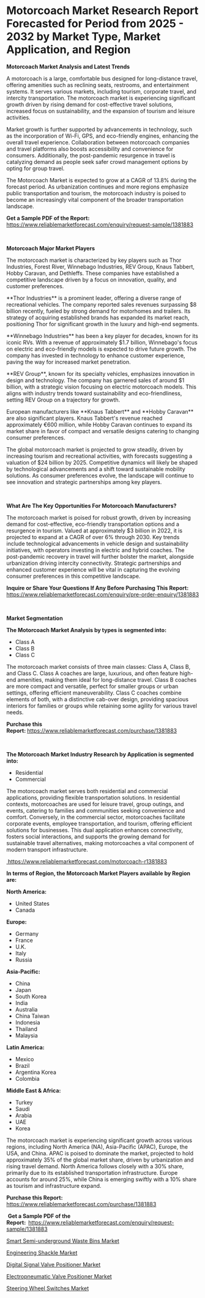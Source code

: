 <p><h1>Motorcoach Market Research Report Forecasted for Period from 2025 -  2032 by Market Type, Market Application, and Region</h1></p><p><strong>Motorcoach Market Analysis and Latest Trends</strong></p>
<p><p>A motorcoach is a large, comfortable bus designed for long-distance travel, offering amenities such as reclining seats, restrooms, and entertainment systems. It serves various markets, including tourism, corporate travel, and intercity transportation. The motorcoach market is experiencing significant growth driven by rising demand for cost-effective travel solutions, increased focus on sustainability, and the expansion of tourism and leisure activities. </p><p>Market growth is further supported by advancements in technology, such as the incorporation of Wi-Fi, GPS, and eco-friendly engines, enhancing the overall travel experience. Collaboration between motorcoach companies and travel platforms also boosts accessibility and convenience for consumers. Additionally, the post-pandemic resurgence in travel is catalyzing demand as people seek safer crowd management options by opting for group travel. </p><p>The Motorcoach Market is expected to grow at a CAGR of 13.8% during the forecast period. As urbanization continues and more regions emphasize public transportation and tourism, the motorcoach industry is poised to become an increasingly vital component of the broader transportation landscape.</p></p>
<p><strong>Get a Sample PDF of the Report:&nbsp;</strong> <a href="https://www.reliablemarketforecast.com/enquiry/request-sample/1381883?utm_campaign=3445&utm_medium=2&utm_source=Github&utm_content=ia&utm_term=30032025&utm_id=motorcoach">https://www.reliablemarketforecast.com/enquiry/request-sample/1381883</a></p>
<p>&nbsp;</p>
<p><strong>Motorcoach Major Market Players</strong></p>
<p><p>The motorcoach market is characterized by key players such as Thor Industries, Forest River, Winnebago Industries, REV Group, Knaus Tabbert, Hobby Caravan, and Dethleffs. These companies have established a competitive landscape driven by a focus on innovation, quality, and customer preferences.</p><p>**Thor Industries** is a prominent leader, offering a diverse range of recreational vehicles. The company reported sales revenues surpassing $8 billion recently, fueled by strong demand for motorhomes and trailers. Its strategy of acquiring established brands has expanded its market reach, positioning Thor for significant growth in the luxury and high-end segments.</p><p>**Winnebago Industries** has been a key player for decades, known for its iconic RVs. With a revenue of approximately $1.7 billion, Winnebago's focus on electric and eco-friendly models is expected to drive future growth. The company has invested in technology to enhance customer experience, paving the way for increased market penetration.</p><p>**REV Group**, known for its specialty vehicles, emphasizes innovation in design and technology. The company has garnered sales of around $1 billion, with a strategic vision focusing on electric motorcoach models. This aligns with industry trends toward sustainability and eco-friendliness, setting REV Group on a trajectory for growth.</p><p>European manufacturers like **Knaus Tabbert** and **Hobby Caravan** are also significant players. Knaus Tabbert's revenue reached approximately €600 million, while Hobby Caravan continues to expand its market share in favor of compact and versatile designs catering to changing consumer preferences.</p><p>The global motorcoach market is projected to grow steadily, driven by increasing tourism and recreational activities, with forecasts suggesting a valuation of $24 billion by 2025. Competitive dynamics will likely be shaped by technological advancements and a shift toward sustainable mobility solutions. As consumer preferences evolve, the landscape will continue to see innovation and strategic partnerships among key players.</p></p>
<p>&nbsp;</p>
<p><strong>What Are The Key Opportunities For Motorcoach Manufacturers?</strong></p>
<p><p>The motorcoach market is poised for robust growth, driven by increasing demand for cost-effective, eco-friendly transportation options and a resurgence in tourism. Valued at approximately $3 billion in 2022, it is projected to expand at a CAGR of over 6% through 2030. Key trends include technological advancements in vehicle design and sustainability initiatives, with operators investing in electric and hybrid coaches. The post-pandemic recovery in travel will further bolster the market, alongside urbanization driving intercity connectivity. Strategic partnerships and enhanced customer experience will be vital in capturing the evolving consumer preferences in this competitive landscape.</p></p>
<p><strong>Inquire or Share Your Questions If Any Before Purchasing This Report:</strong> <a href="https://www.reliablemarketforecast.com/enquiry/pre-order-enquiry/1381883?utm_campaign=3445&utm_medium=2&utm_source=Github&utm_content=ia&utm_term=30032025&utm_id=motorcoach">https://www.reliablemarketforecast.com/enquiry/pre-order-enquiry/1381883</a></p>
<p>&nbsp;</p>
<p><strong>Market Segmentation</strong></p>
<p><strong>The Motorcoach Market Analysis by types is segmented into:</strong></p>
<p><ul><li>Class A</li><li>Class B</li><li>Class C</li></ul></p>
<p><p>The motorcoach market consists of three main classes: Class A, Class B, and Class C. Class A coaches are large, luxurious, and often feature high-end amenities, making them ideal for long-distance travel. Class B coaches are more compact and versatile, perfect for smaller groups or urban settings, offering efficient maneuverability. Class C coaches combine elements of both, with a distinctive cab-over design, providing spacious interiors for families or groups while retaining some agility for various travel needs.</p></p>
<p><strong>Purchase this Report:&nbsp;</strong><a href="https://www.reliablemarketforecast.com/purchase/1381883?utm_campaign=3445&utm_medium=2&utm_source=Github&utm_content=ia&utm_term=30032025&utm_id=motorcoach">https://www.reliablemarketforecast.com/purchase/1381883</a></p>
<p>&nbsp;</p>
<p><strong>The Motorcoach Market Industry Research by Application is segmented into:</strong></p>
<p><ul><li>Residential</li><li>Commercial</li></ul></p>
<p><p>The motorcoach market serves both residential and commercial applications, providing flexible transportation solutions. In residential contexts, motorcoaches are used for leisure travel, group outings, and events, catering to families and communities seeking convenience and comfort. Conversely, in the commercial sector, motorcoaches facilitate corporate events, employee transportation, and tourism, offering efficient solutions for businesses. This dual application enhances connectivity, fosters social interactions, and supports the growing demand for sustainable travel alternatives, making motorcoaches a vital component of modern transport infrastructure.</p></p>
<p><a href="https://www.reliablemarketforecast.com/motorcoach-r1381883?utm_campaign=3445&utm_medium=2&utm_source=Github&utm_content=ia&utm_term=30032025&utm_id=motorcoach">&nbsp;https://www.reliablemarketforecast.com/motorcoach-r1381883</a></p>
<p><strong>In terms of Region, the Motorcoach Market Players available by Region are:</strong></p>
<p>
    <p> <strong> North America: </strong>
        <ul>
            <li>United States</li>
            <li>Canada</li>
        </ul>
        </p> 
    <p> <strong> Europe: </strong>
        <ul>
            <li>Germany</li>
            <li>France</li>
            <li>U.K.</li>
            <li>Italy</li>
            <li>Russia</li>
        </ul>
        </p> 
    <p> <strong> Asia-Pacific: </strong>
        <ul>
            <li>China</li>
            <li>Japan</li>
            <li>South Korea</li>
            <li>India</li>
            <li>Australia</li>
            <li>China Taiwan</li>
            <li>Indonesia</li>
            <li>Thailand</li>
            <li>Malaysia</li>
        </ul>
        </p> 
    <p> <strong> Latin America: </strong>
        <ul>
            <li>Mexico</li>
            <li>Brazil</li>
            <li>Argentina Korea</li>
            <li>Colombia</li>
        </ul>
        </p> 
    <p> <strong> Middle East & Africa: </strong>
        <ul>
            <li>Turkey</li>
            <li>Saudi</li>
            <li>Arabia</li>
            <li>UAE</li>
            <li>Korea</li>
        </ul>
    </p>
    </p>
<p><p>The motorcoach market is experiencing significant growth across various regions, including North America (NA), Asia-Pacific (APAC), Europe, the USA, and China. APAC is poised to dominate the market, projected to hold approximately 35% of the global market share, driven by urbanization and rising travel demand. North America follows closely with a 30% share, primarily due to its established transportation infrastructure. Europe accounts for around 25%, while China is emerging swiftly with a 10% share as tourism and infrastructure expand.</p></p>
<p><strong>Purchase this Report: </strong><a href="https://www.reliablemarketforecast.com/purchase/1381883?utm_campaign=3445&utm_medium=2&utm_source=Github&utm_content=ia&utm_term=30032025&utm_id=motorcoach">https://www.reliablemarketforecast.com/purchase/1381883</a></p>
<p>&nbsp;<strong>Get a Sample PDF of the Report:&nbsp;&nbsp;</strong><a href="https://www.reliablemarketforecast.com/enquiry/request-sample/1381883?utm_campaign=3445&utm_medium=2&utm_source=Github&utm_content=ia&utm_term=30032025&utm_id=motorcoach">https://www.reliablemarketforecast.com/enquiry/request-sample/1381883</a></p>
<p><strong></strong></p>
<p><p><a href="https://www.linkedin.com/pulse/comprehensive-report-smart-semi-underground-waste-bins-market-kxhqe?utm_campaign=3445&utm_medium=2&utm_source=Github&utm_content=ia&utm_term=30032025&utm_id=motorcoach">Smart Semi-underground Waste Bins Market</a></p><p><a href="https://www.linkedin.com/pulse/growth-journey-engineering-shackle-market-uncovering-95-hr9gf?utm_campaign=3445&utm_medium=2&utm_source=Github&utm_content=ia&utm_term=30032025&utm_id=motorcoach">Engineering Shackle Market</a></p><p><a href="https://www.linkedin.com/pulse/future-trends-global-digital-signal-valve-positioner-market-y37je?utm_campaign=3445&utm_medium=2&utm_source=Github&utm_content=ia&utm_term=30032025&utm_id=motorcoach">Digital Signal Valve Positioner Market</a></p><p><a href="https://www.linkedin.com/pulse/future-revenue-growth-electropneumatic-valve-positioner-ig9de?utm_campaign=3445&utm_medium=2&utm_source=Github&utm_content=ia&utm_term=30032025&utm_id=motorcoach">Electropneumatic Valve Positioner Market</a></p><p><a href="https://github.com/prantoblouin/Market-Research-Report-List-1/blob/main/steering-wheel-switches-market.md?utm_campaign=3445&utm_medium=2&utm_source=Github&utm_content=ia&utm_term=30032025&utm_id=motorcoach">Steering Wheel Switches Market</a></p></p>